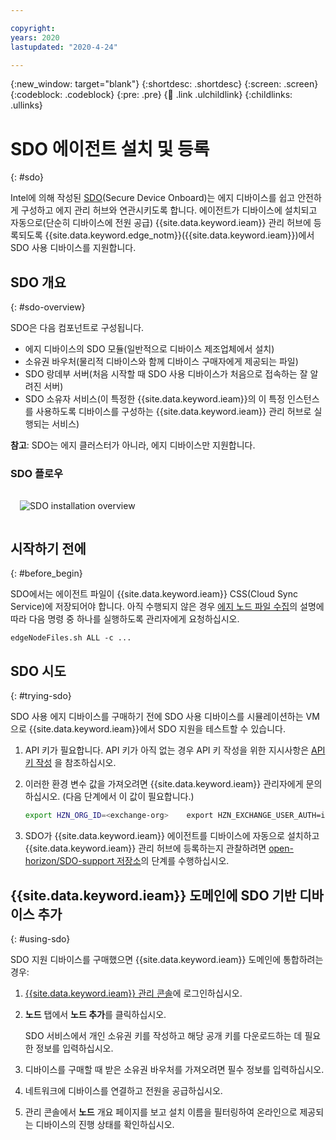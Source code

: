 ```yaml
---

copyright:
years: 2020
lastupdated: "2020-4-24"

---
```


{:new_window: target="blank"}
{:shortdesc: .shortdesc}
{:screen: .screen}
{:codeblock: .codeblock}
{:pre: .pre}
{:child: .link .ulchildlink}
{:childlinks: .ullinks}

# SDO 에이전트 설치 및 등록
{: #sdo}

Intel에 의해 작성된 [SDO](https://software.intel.com/en-us/secure-device-onboard)(Secure Device Onboard)는 에지 디바이스를 쉽고 안전하게 구성하고 에지 관리 허브와 연관시키도록 합니다. 에이전트가 디바이스에 설치되고 자동으로(단순히 디바이스에 전원 공급) {{site.data.keyword.ieam}} 관리 허브에 등록되도록 {{site.data.keyword.edge_notm}}({{site.data.keyword.ieam}})에서 SDO 사용 디바이스를 지원합니다.

## SDO 개요
{: #sdo-overview}

SDO은 다음 컴포넌트로 구성됩니다.

* 에지 디바이스의 SDO 모듈(일반적으로 디바이스 제조업체에서 설치)
* 소유권 바우처(물리적 디바이스와 함께 디바이스 구매자에게 제공되는 파일)
* SDO 랑데부 서버(처음 시작할 때 SDO 사용 디바이스가 처음으로 접속하는 잘 알려진 서버)
* SDO 소유자 서비스(이 특정한 {{site.data.keyword.ieam}}의 이 특정 인스턴스를 사용하도록 디바이스를 구성하는 {{site.data.keyword.ieam}} 관리 허브로 실행되는 서비스)

**참고**: SDO는 에지 클러스터가 아니라, 에지 디바이스만 지원합니다.

### SDO 플로우

<img src="../OH/docs/images/edge/09_SDO_device_provisioning.svg" style="margin: 3%" alt="SDO installation overview">

## 시작하기 전에
{: #before_begin}

SDO에서는 에이전트 파일이 {{site.data.keyword.ieam}} CSS(Cloud Sync Service)에 저장되어야 합니다. 아직 수행되지 않은 경우 [에지 노드 파일 수집](../hub/gather_files.md)의 설명에 따라 다음 명령 중 하나를 실행하도록 관리자에게 요청하십시오.

  `edgeNodeFiles.sh ALL -c ...`

## SDO 시도
{: #trying-sdo}

SDO 사용 에지 디바이스를 구매하기 전에 SDO 사용 디바이스를 시뮬레이션하는 VM으로 {{site.data.keyword.ieam}}에서 SDO 지원을 테스트할 수 있습니다.

1. API 키가 필요합니다. API 키가 아직 없는 경우 API 키 작성을 위한 지시사항은 [API 키 작성](../hub/prepare_for_edge_nodes.md) 을 참조하십시오.

2. 이러한 환경 변수 값을 가져오려면 {{site.data.keyword.ieam}} 관리자에게 문의하십시오. (다음 단계에서 이 값이 필요합니다.)

   ```bash
   export HZN_ORG_ID=<exchange-org>    export HZN_EXCHANGE_USER_AUTH=iamapikey:<api-key>    export HZN_SDO_SVC_URL=https://<ieam-mgmt-hub-ingress>/edge-sdo-ocs/api    export HZN_MGMT_HUB_CERT_PATH=<path-to-mgmt-hub-self-signed-cert>    export CURL_CA_BUNDLE=$HZN_MGMT_HUB_CERT_PATH
   ```

3. SDO가 {{site.data.keyword.ieam}} 에이전트를 디바이스에 자동으로 설치하고 {{site.data.keyword.ieam}} 관리 허브에 등록하는지 관찰하려면 [open-horizon/SDO-support 저장소](https://github.com/open-horizon/SDO-support/blob/master/README-1.10.md)의 단계를 수행하십시오.

## {{site.data.keyword.ieam}} 도메인에 SDO 기반 디바이스 추가
{: #using-sdo}

SDO 지원 디바이스를 구매했으면 {{site.data.keyword.ieam}} 도메인에 통합하려는 경우:

1. [ {{site.data.keyword.ieam}} 관리 콘솔](../console/accessing_ui.md)에 로그인하십시오.

2. **노드** 탭에서 **노드 추가**를 클릭하십시오. 

   SDO 서비스에서 개인 소유권 키를 작성하고 해당 공개 키를 다운로드하는 데 필요한 정보를 입력하십시오.
   
3. 디바이스를 구매할 때 받은 소유권 바우처를 가져오려면 필수 정보를 입력하십시오.

4. 네트워크에 디바이스를 연결하고 전원을 공급하십시오.

5. 관리 콘솔에서 **노드** 개요 페이지를 보고 설치 이름을 필터링하여 온라인으로 제공되는 디바이스의 진행 상태를 확인하십시오.
